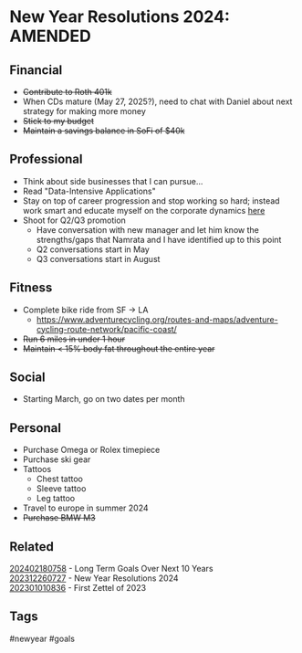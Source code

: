 # New Year Resolutions 2024: AMENDED

## Financial
* ~~Contribute to Roth 401k~~
* When CDs mature (May 27, 2025?), need to chat with Daniel about next strategy
  for making more money
* ~~Stick to my budget~~ 
* ~~Maintain a savings balance in SoFi of $40k~~

## Professional
* Think about side businesses that I can pursue...
* Read "Data-Intensive Applications"
* Stay on top of career progression and stop working so hard; instead work smart
  and educate myself on the corporate dynamics [here](https://www.youtube.com/@ALifeAfterLayoff)
* Shoot for Q2/Q3 promotion
  - Have conversation with new manager and let him know the strengths/gaps that
    Namrata and I have identified up to this point
  - Q2 conversations start in May
  - Q3 conversations start in August

## Fitness
* Complete bike ride from SF -> LA
  - https://www.adventurecycling.org/routes-and-maps/adventure-cycling-route-network/pacific-coast/
* ~~Run 6 miles in under 1 hour~~
* ~~Maintain < 15% body fat throughout the entire year~~

## Social
* Starting March, go on two dates per month

## Personal
* Purchase Omega or Rolex timepiece
* Purchase ski gear
* Tattoos
  - Chest tattoo
  - Sleeve tattoo
  - Leg tattoo
* Travel to europe in summer 2024
* ~~Purchase BMW M3~~

## Related
[202402180758](../202402180758) - Long Term Goals Over Next 10 Years \
[202312260727](../202312260727) - New Year Resolutions 2024 \
[202301010836](../202301010836) - First Zettel of 2023

## Tags
#newyear #goals
